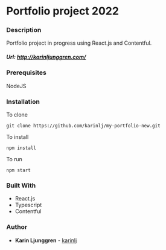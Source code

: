 # Portfolio project 2022

### Description

Portfolio project in progress using React.js and Contentful.

##### Url: http://karinljunggren.com/

### Prerequisites

NodeJS

### Installation

To clone

`git clone https://github.com/karinlj/my-portfolio-new.git`

To install

`npm install`

To run

`npm start`

### Built With

- React.js
- Typescript
- Contentful

### Author

- **Karin Ljunggren** - [karinlj](https://github.com/karinlj)
